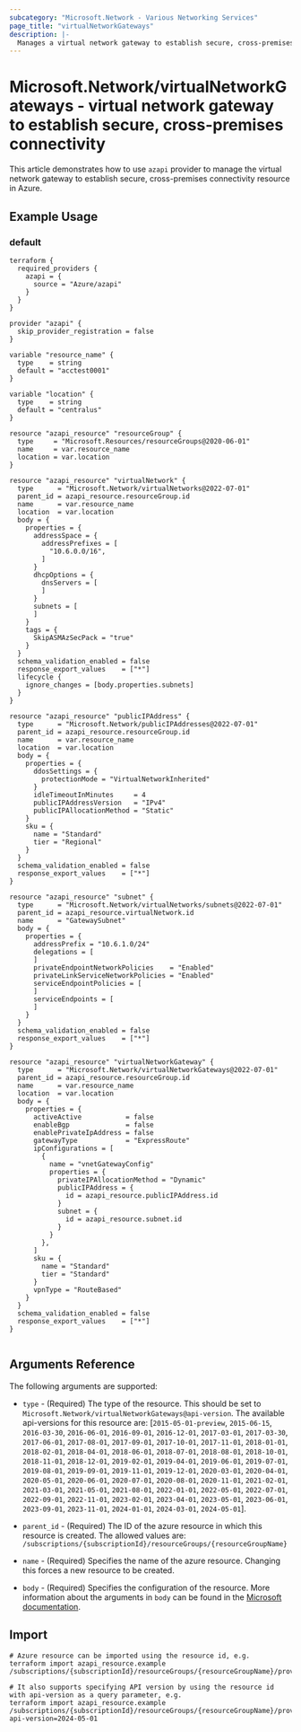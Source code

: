 ```yaml
---
subcategory: "Microsoft.Network - Various Networking Services"
page_title: "virtualNetworkGateways"
description: |-
  Manages a virtual network gateway to establish secure, cross-premises connectivity.
---
```


# Microsoft.Network/virtualNetworkGateways - virtual network gateway to establish secure, cross-premises connectivity

This article demonstrates how to use `azapi` provider to manage the virtual network gateway to establish secure, cross-premises connectivity resource in Azure.

## Example Usage

### default

```hcl
terraform {
  required_providers {
    azapi = {
      source = "Azure/azapi"
    }
  }
}

provider "azapi" {
  skip_provider_registration = false
}

variable "resource_name" {
  type    = string
  default = "acctest0001"
}

variable "location" {
  type    = string
  default = "centralus"
}

resource "azapi_resource" "resourceGroup" {
  type     = "Microsoft.Resources/resourceGroups@2020-06-01"
  name     = var.resource_name
  location = var.location
}

resource "azapi_resource" "virtualNetwork" {
  type      = "Microsoft.Network/virtualNetworks@2022-07-01"
  parent_id = azapi_resource.resourceGroup.id
  name      = var.resource_name
  location  = var.location
  body = {
    properties = {
      addressSpace = {
        addressPrefixes = [
          "10.6.0.0/16",
        ]
      }
      dhcpOptions = {
        dnsServers = [
        ]
      }
      subnets = [
      ]
    }
    tags = {
      SkipASMAzSecPack = "true"
    }
  }
  schema_validation_enabled = false
  response_export_values    = ["*"]
  lifecycle {
    ignore_changes = [body.properties.subnets]
  }
}

resource "azapi_resource" "publicIPAddress" {
  type      = "Microsoft.Network/publicIPAddresses@2022-07-01"
  parent_id = azapi_resource.resourceGroup.id
  name      = var.resource_name
  location  = var.location
  body = {
    properties = {
      ddosSettings = {
        protectionMode = "VirtualNetworkInherited"
      }
      idleTimeoutInMinutes     = 4
      publicIPAddressVersion   = "IPv4"
      publicIPAllocationMethod = "Static"
    }
    sku = {
      name = "Standard"
      tier = "Regional"
    }
  }
  schema_validation_enabled = false
  response_export_values    = ["*"]
}

resource "azapi_resource" "subnet" {
  type      = "Microsoft.Network/virtualNetworks/subnets@2022-07-01"
  parent_id = azapi_resource.virtualNetwork.id
  name      = "GatewaySubnet"
  body = {
    properties = {
      addressPrefix = "10.6.1.0/24"
      delegations = [
      ]
      privateEndpointNetworkPolicies    = "Enabled"
      privateLinkServiceNetworkPolicies = "Enabled"
      serviceEndpointPolicies = [
      ]
      serviceEndpoints = [
      ]
    }
  }
  schema_validation_enabled = false
  response_export_values    = ["*"]
}

resource "azapi_resource" "virtualNetworkGateway" {
  type      = "Microsoft.Network/virtualNetworkGateways@2022-07-01"
  parent_id = azapi_resource.resourceGroup.id
  name      = var.resource_name
  location  = var.location
  body = {
    properties = {
      activeActive           = false
      enableBgp              = false
      enablePrivateIpAddress = false
      gatewayType            = "ExpressRoute"
      ipConfigurations = [
        {
          name = "vnetGatewayConfig"
          properties = {
            privateIPAllocationMethod = "Dynamic"
            publicIPAddress = {
              id = azapi_resource.publicIPAddress.id
            }
            subnet = {
              id = azapi_resource.subnet.id
            }
          }
        },
      ]
      sku = {
        name = "Standard"
        tier = "Standard"
      }
      vpnType = "RouteBased"
    }
  }
  schema_validation_enabled = false
  response_export_values    = ["*"]
}


```



## Arguments Reference

The following arguments are supported:

* `type` - (Required) The type of the resource. This should be set to `Microsoft.Network/virtualNetworkGateways@api-version`. The available api-versions for this resource are: [`2015-05-01-preview`, `2015-06-15`, `2016-03-30`, `2016-06-01`, `2016-09-01`, `2016-12-01`, `2017-03-01`, `2017-03-30`, `2017-06-01`, `2017-08-01`, `2017-09-01`, `2017-10-01`, `2017-11-01`, `2018-01-01`, `2018-02-01`, `2018-04-01`, `2018-06-01`, `2018-07-01`, `2018-08-01`, `2018-10-01`, `2018-11-01`, `2018-12-01`, `2019-02-01`, `2019-04-01`, `2019-06-01`, `2019-07-01`, `2019-08-01`, `2019-09-01`, `2019-11-01`, `2019-12-01`, `2020-03-01`, `2020-04-01`, `2020-05-01`, `2020-06-01`, `2020-07-01`, `2020-08-01`, `2020-11-01`, `2021-02-01`, `2021-03-01`, `2021-05-01`, `2021-08-01`, `2022-01-01`, `2022-05-01`, `2022-07-01`, `2022-09-01`, `2022-11-01`, `2023-02-01`, `2023-04-01`, `2023-05-01`, `2023-06-01`, `2023-09-01`, `2023-11-01`, `2024-01-01`, `2024-03-01`, `2024-05-01`].

* `parent_id` - (Required) The ID of the azure resource in which this resource is created. The allowed values are:  
  `/subscriptions/{subscriptionId}/resourceGroups/{resourceGroupName}`

* `name` - (Required) Specifies the name of the azure resource. Changing this forces a new resource to be created.

* `body` - (Required) Specifies the configuration of the resource. More information about the arguments in `body` can be found in the [Microsoft documentation](https://learn.microsoft.com/en-us/azure/templates/Microsoft.Network/virtualNetworkGateways?pivots=deployment-language-terraform).

## Import

 ```shell
 # Azure resource can be imported using the resource id, e.g.
 terraform import azapi_resource.example /subscriptions/{subscriptionId}/resourceGroups/{resourceGroupName}/providers/Microsoft.Network/virtualNetworkGateways/{resourceName}
 
 # It also supports specifying API version by using the resource id with api-version as a query parameter, e.g.
 terraform import azapi_resource.example /subscriptions/{subscriptionId}/resourceGroups/{resourceGroupName}/providers/Microsoft.Network/virtualNetworkGateways/{resourceName}?api-version=2024-05-01
 ```
